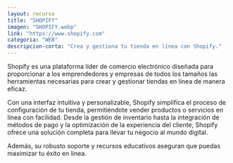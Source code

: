 ```yaml
---
layout: recurso
title: "SHOPIFY"
imagen: "SHOPIFY.webp"
link: "https://www.shopify.com"
categoria: "WEB"
descripcion-corta: "Crea y gestiona tu tienda en línea con Shopify."
---
```


Shopify es una plataforma líder de comercio electrónico diseñada para proporcionar a los emprendedores y empresas de todos los tamaños las herramientas necesarias para crear y gestionar tiendas en línea de manera eficaz.  

Con una interfaz intuitiva y personalizable, Shopify simplifica el proceso de configuración de tu tienda, permitiéndote vender productos o servicios en línea con facilidad. Desde la gestión de inventario hasta la integración de métodos de pago y la optimización de la experiencia del cliente, Shopify ofrece una solución completa para llevar tu negocio al mundo digital.  

Además, su robusto soporte y recursos educativos aseguran que puedas maximizar tu éxito en línea.